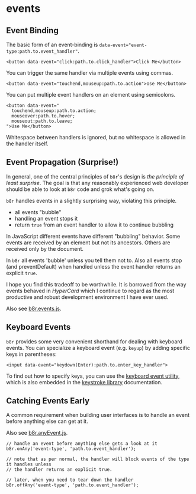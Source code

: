 # events

## Event Binding

The basic form of an event-binding is `data-event="event-type:path.to.event_handler"`.

```
<button data-event="click:path.to.click_handler">Click Me</button>
```

You can trigger the same handler via multiple events using commas.

```
<button data-event="touchend,mouseup:path.to.action">Use Me</button>
```

You can put multiple event handlers on an element using semicolons.

```
<button data-event="
  touchend,mouseup:path.to.action;
  mouseover:path.to.hover;
  mouseout:path.to.leave;
">Use Me</button>
```

Whitespace between handlers is ignored, but no whitespace is allowed in the handler itself.

## Event Propagation (Surprise!)

In general, one of the central principles of `b8r`'s design is _the principle of least surprise_.
The goal is that any reasonably experienced web developer should be able to look at `b8r` code 
and grok what's going on.

`b8r` handles events in a slightly surprising way, violating this principle.

- all events "bubble"
- handling an event stops it
- return `true` from an event handler to allow it to continue bubbling

In JavaScript different events have different "bubbling" behavior. Some events are received by
an element but not its ancestors. Others are received only by the document.

In `b8r` all events 'bubble' unless you tell them not to. Also all events stop (and preventDefault)
when handled unless the event handler returns an explicit `true`.

I hope you find this tradeoff to be worthwhile. It is borrowed from the way events behaved in
*HyperCard* which I continue to regard as the most productive and robust development environment I have ever used.

Also see [b8r.events.js](#source=source/b8r.anyEvent.js).

## Keyboard Events

`b8r` provides some very convenient shorthand for dealing with keyboard events. You can specialize
a keyboard event (e.g. `keyup`) by adding specific keys in parentheses:

```
<input data-event="keydown(Enter):path.to.enter_key_handler">
```

To find out how to specify keys, you can use the 
[keyboard event utility](#source=keycodes.component.html), which is also
embedded in the [keystroke library](#source=source/b8r.keystroke.js) documentation.

## Catching Events Early

A common requirement when building user interfaces is to handle an event before anything else can
get at it.

Also see [b8r.anyEvent.js](#source=source/b8r.anyEvent.js).

```
// handle an event before anything else gets a look at it
b8r.onAny('event-type', 'path.to.event_handler');

// note that as per normal, the handler will block events of the type it handles unless
// the handler returns an explicit true.

// later, when you need to tear down the handler
b8r.offAny('event-type', 'path.to.event_handler');
```
